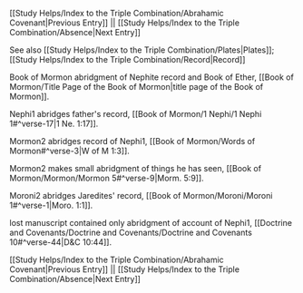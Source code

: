 [[Study Helps/Index to the Triple Combination/Abrahamic Covenant|Previous Entry]]  ||  [[Study Helps/Index to the Triple Combination/Absence|Next Entry]]

 See also [[Study Helps/Index to the Triple Combination/Plates|Plates]]; [[Study Helps/Index to the Triple Combination/Record|Record]]

 Book of Mormon abridgment of Nephite record and Book of Ether, [[Book of Mormon/Title Page of the Book of Mormon|title page of the Book of Mormon]].

 Nephi1 abridges father's record, [[Book of Mormon/1 Nephi/1 Nephi 1#^verse-17|1 Ne. 1:17]].

 Mormon2 abridges record of Nephi1, [[Book of Mormon/Words of Mormon#^verse-3|W of M 1:3]].

 Mormon2 makes small abridgment of things he has seen, [[Book of Mormon/Mormon/Mormon 5#^verse-9|Morm. 5:9]].

 Moroni2 abridges Jaredites' record, [[Book of Mormon/Moroni/Moroni 1#^verse-1|Moro. 1:1]].

 lost manuscript contained only abridgment of account of Nephi1, [[Doctrine and Covenants/Doctrine and Covenants/Doctrine and Covenants 10#^verse-44|D&C 10:44]].

[[Study Helps/Index to the Triple Combination/Abrahamic Covenant|Previous Entry]]  ||  [[Study Helps/Index to the Triple Combination/Absence|Next Entry]]